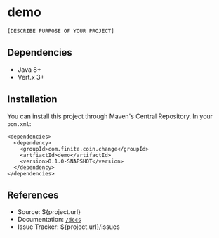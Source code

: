# demo

`[DESCRIBE PURPOSE OF YOUR PROJECT]`

## Dependencies

- Java 8+
- Vert.x 3+

## Installation

You can install this project through Maven's Central Repository. In your
`pom.xml`:

```
<dependencies>
  <dependency>
    <groupId>com.finite.coin.change</groupId>
    <artfiactId>demo</artifactId>
    <version>0.1.0-SNAPSHOT</version>
  </dependency>
</dependencies>
```

## References

- Source: ${project.url}
- Documentation: [`/docs`](docs/)
- Issue Tracker: ${project.url}/issues